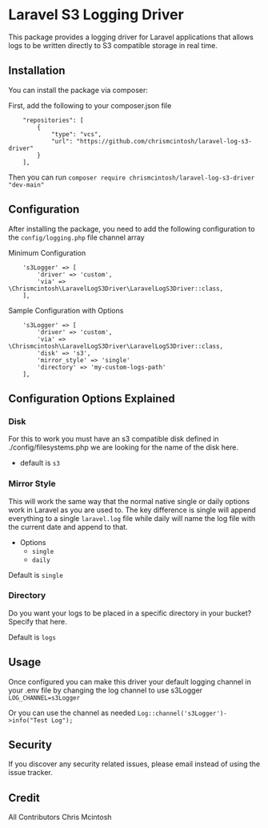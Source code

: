 # Laravel S3 Logging Driver

This package provides a logging driver for Laravel applications that allows logs to be written directly to S3 compatible storage in real time.

## Installation

You can install the package via composer:

First, add the following to your composer.json file

```
    "repositories": [
        {
            "type": "vcs",
            "url": "https://github.com/chrismcintosh/laravel-log-s3-driver"
        }
    ],
```

Then you can run
`composer require chrismcintosh/laravel-log-s3-driver "dev-main"`

## Configuration

After installing the package, you need to add the following configuration to the `config/logging.php` file channel array

Minimum Configuration

```
    's3Logger' => [
        'driver' => 'custom',
        'via' => \Chrismcintosh\LaravelLogS3Driver\LaravelLogS3Driver::class,
    ],
```

Sample Configuration with Options

```
    's3Logger' => [
        'driver' => 'custom',
        'via' => \Chrismcintosh\LaravelLogS3Driver\LaravelLogS3Driver::class,
        'disk' => 's3',
        'mirror_style' => 'single'
        'directory' => 'my-custom-logs-path'
    ],
```

## Configuration Options Explained

### Disk

For this to work you must have an s3 compatible disk defined in ./config/filesystems.php we are looking for the name of the disk here.

- default is `s3`

### Mirror Style

This will work the same way that the normal native single or daily options work in Laravel as you are used to. The key difference is single will append everything to a single `laravel.log` file while daily will name the log file with the current date and append to that.

- Options
  - `single`
  - `daily`

Default is `single`

### Directory

Do you want your logs to be placed in a specific directory in your bucket? Specify that here.

Default is `logs`

## Usage

Once configured you can make this driver your default logging channel in your .env file by changing the log channel to use s3Logger
`LOG_CHANNEL=s3Logger`

Or you can use the channel as needed
`Log::channel('s3Logger')->info("Test Log");`

## Security

If you discover any security related issues, please email instead of using the issue tracker.

## Credit

All Contributors
Chris Mcintosh
